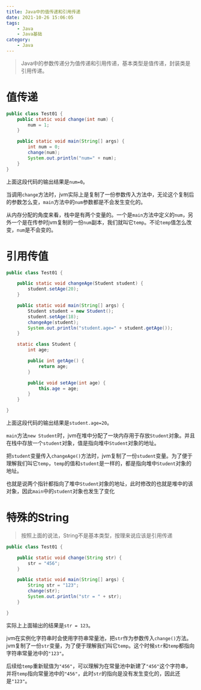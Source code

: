 ```yaml
---
title: Java中的值传递和引用传递
date: 2021-10-26 15:06:05
tags: 
    - Java
    - Java基础
category: 
    - Java
---
```

> Java中的参数传递分为值传递和引用传递，基本类型是值传递，封装类是引用传递。

# 值传递

```java
public class Test01 {
    public static void change(int num) {
        num = 1;
    }

    public static void main(String[] args) {
        int num = 0;
        change(num);
        System.out.println("num=" + num);
    }
}
```

上面这段代码的输出结果是`num=0`。

当调用`change`方法时，jvm实际上是复制了一份参数传入方法中，无论这个复制后的参数怎么变，`main`方法中的`num`参数都是不会发生变化的。

从内存分配的角度来看，栈中是有两个变量的。一个是`main`方法中定义的`num`，另外一个是在传参时jvm复制的一份`num`副本，我们就叫它`temp`。不论`temp`值怎么改变，`num`是不会变的。

# 引用传值

```java
public class Test01 {

    public static void changeAge(Student student) {
        student.setAge(20);
    }

    public static void main(String[] args) {
        Student student = new Student();
        student.setAge(18);
        changeAge(student);
        System.out.println("student.age=" + student.getAge());
    }

    static class Student {
        int age;

        public int getAge() {
            return age;
        }

        public void setAge(int age) {
            this.age = age;
        }
    }

}
```

上面这段代码的输出结果是`student.age=20`。

`main`方法`new Student`时，jvm在堆中分配了一块内存用于存放`Student`对象。并且在栈中存放一个`student`对象，值是指向堆中`Student`对象的地址。

把`student`变量传入`changeAge()`方法时，jvm复制了一份`student`变量。为了便于理解我们叫它`temp`，`temp`的值和`student`是一样的，都是指向堆中`Student`对象的地址。

也就是说两个指针都指向了堆中`Student`对象的地址，此时修改的也就是堆中的该对象，因此`main`中的`student`对象也发生了变化

# 特殊的String

> 按照上面的说法，String不是基本类型，按理来说应该是引用传递

```java
public class Test01 {

    public static void change(String str) {
        str = "456";
    }

    public static void main(String[] args) {
        String str = "123";
        change(str);
        System.out.println("str = " + str);
    }

}
```

实际上上面输出的结果是`str = 123`。

jvm在实例化字符串时会使用字符串常量池，把`str`作为参数传入`change()`方法。jvm复制了一份`str`变量，为了便于理解我们叫它`temp`。这个时候`str`和`temp`都指向字符串常量池中的`"123"`。

后续给`temp`重新赋值为`"456"`，可以理解为在常量池中新建了`"456"`这个字符串，并将`temp`指向常量池中的`"456"`，此时`str`的指向是没有发生变化的，因此还是`"123"`。

